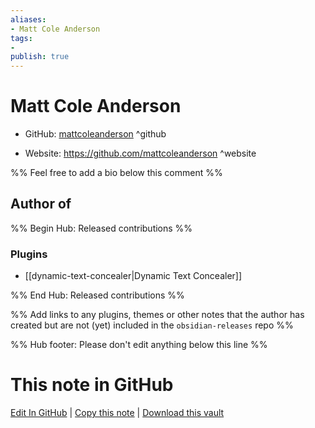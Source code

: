 ```yaml
---
aliases:
- Matt Cole Anderson
tags:
- 
publish: true
---
```


# Matt Cole Anderson

- GitHub: [mattcoleanderson](https://github.com/mattcoleanderson/) ^github
<!-- - Discord: `@` ^discord-->
- Website: <https://github.com/mattcoleanderson> ^website
<!-- - [[Publish sites|Publish site]]: <https://> ^publish-->

%% Feel free to add a bio below this comment %%


## Author of

%% Begin Hub: Released contributions %%
### Plugins
- [[dynamic-text-concealer|Dynamic Text Concealer]]

%% End Hub: Released contributions %%

%% Add links to any plugins, themes or other notes that the author has created but are not (yet) included in the `obsidian-releases` repo %%

<!--
### Unlisted plugins
-->

<!--
### Others
-->

<!--
## Sponsor this author
-->

<!-- - [[GitHub sponsors]]: [Sponsor @mattcoleanderson on GitHub Sponsors](https://github.com/sponsors/mattcoleanderson) ^github-sponsor-->
<!-- - [[Buy me a coffee]]: <https://> ^buy-me-a-coffee-->
<!-- - [[PayPal]]: <https://> ^paypal-->
<!-- - [[Patreon]]: <https://> ^patreon-->

<!--
## Follow this author
-->

<!-- - [[YouTube Channels|On YouTube]]: <https://> ^youtube-->
<!-- - Twitter: <https://> ^twitter-->
<!-- - ... -->

%% Hub footer: Please don't edit anything below this line %%

# This note in GitHub

<span class="git-footer">[Edit In GitHub](https://github.dev/obsidian-community/obsidian-hub/blob/main/01%20-%20Community/People/mattcoleanderson.md "git-hub-edit-note") | [Copy this note](https://raw.githubusercontent.com/obsidian-community/obsidian-hub/main/01%20-%20Community/People/mattcoleanderson.md "git-hub-copy-note") | [Download this vault](https://github.com/obsidian-community/obsidian-hub/archive/refs/heads/main.zip "git-hub-download-vault") </span>

